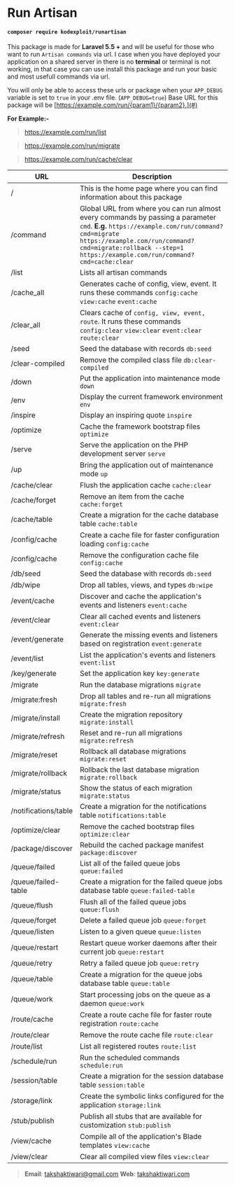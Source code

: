 
# Run Artisan
#### `composer require kodexploit/runartisan`


This package is made for **Laravel 5.5 +** and will be useful for those who want to run `Artisan commands` via url. I case when you have deployed your application on a shared server in there is no **terminal** or terminal is not working, in that case you can use install this package and run your basic and most usefull commands via url.

You will only be able to access these urls or package when your `APP_DEBUG` variable is set to `true` in your .env file. (`APP_DEBUG=true`)
Base URL for this package will be [https://example.com/run/{param1}/{param2}.](#)

**For Example:-**
> https://example.com/run/list 

> https://example.com/run/migrate

> https://example.com/run/cache/clear


|  URL| Description |
|--|--|
|  /| 					This is the home page where you can find information about this package |
|/command| 				Global URL from where you can run almost every commands by passing a parameter `cmd`. **E.g.** `https://example.com/run/command?cmd=migrate`  `https://example.com/run/command?cmd=migrate:rollback --step=1`   `https://example.com/run/command?cmd=cache:clear` |
| /list	| 				Lists all artisan commands|
|/cache_all|			Generates cache of config, view, event. It runs these commands `config:cache` `view:cache` `event:cache`|
|/clear_all |			Clears cache of `config, view, event, route`. It runs these commands `config:clear` `view:clear` `event:clear` `route:clear`|
|/seed|					Seed the database with records `db:seed`|
|/clear-compiled|		Remove the compiled class file `db:clear-compiled`|
|/down	|				Put the application into maintenance mode `down`|
|/env|					Display the current framework environment `env`|
|/inspire|				Display an inspiring quote `inspire`|
|/optimize|				Cache the framework bootstrap files `optimize`|
|/serve	|				Serve the application on the PHP development server `serve`|
|/up	|				Bring the application out of maintenance mode `up`|
|/cache/clear|			Flush the application cache `cache:clear`
|/cache/forget|			Remove an item from the cache `cache:forget`
|/cache/table	|		Create a migration for the cache database table `cache:table`
|/config/cache|			Create a cache file for faster configuration loading `config:cache`
|/config/cache|			Remove the configuration cache file `config:cache`
|/db/seed|				Seed the database with records `db:seed`
|/db/wipe	|			Drop all tables, views, and types `db:wipe`
|/event/cache|			Discover and cache the application's events and listeners `event:cache`
|/event/clear|			Clear all cached events and listeners `event:clear`
|/event/generate	|	Generate the missing events and listeners based on registration `event:generate`
|/event/list|			List the application's events and listeners `event:list`
|/key/generate|			Set the application key `key:generate`
|/migrate|				Run the database migrations `migrate`
|/migrate:fresh|		Drop all tables and re-run all migrations `migrate:fresh`
|/migrate/install|		Create the migration repository `migrate:install`
|/migrate/refresh|		Reset and re-run all migrations `migrate:refresh`
|/migrate/reset|		Rollback all database migrations `migrate:reset`
|/migrate/rollback|		Rollback the last database migration `migrate:rollback`
|/migrate/status| 		Show the status of each migration `migrate:status`
|/notifications/table|	Create a migration for the notifications table `notifications:table`
|/optimize/clear|		Remove the cached bootstrap files `optimize:clear`
|/package/discover|		Rebuild the cached package manifest `package:discover`
|/queue/failed|			List all of the failed queue jobs `queue:failed`
|/queue/failed-table|	Create a migration for the failed queue jobs database table `queue:failed-table`
|/queue/flush|			Flush all of the failed queue jobs `queue:flush`
|/queue/forget|			Delete a failed queue job `queue:forget`
|/queue/listen|			Listen to a given queue `queue:listen`
|/queue/restart|		Restart queue worker daemons after their current job `queue:restart`
|/queue/retry|			Retry a failed queue job `queue:retry`
|/queue/table|			Create a migration for the queue jobs database table `queue:table`
|/queue/work|			Start processing jobs on the queue as a daemon `queue:work`
|/route/cache|			Create a route cache file for faster route registration `route:cache`
|/route/clear|			Remove the route cache file `route:clear`
|/route/list|			List all registered routes `route:list`
|/schedule/run|			Run the scheduled commands `schedule:run`
|/session/table|		Create a migration for the session database table `session:table`
|/storage/link|			Create the symbolic links configured for the application `storage:link`
|/stub/publish|			Publish all stubs that are available for customization `stub:publish`
|/view/cache|			Compile all of the application's Blade templates `view:cache`
|/view/clear|			Clear all compiled view files `view:clear`


> **Email**: 	takshaktiwari@gmail.com
> **Web**:	[takshaktiwari.com](takshaktiwari.com)
